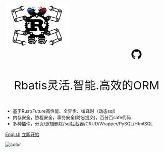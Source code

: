

<img src="logo.png" style="width: 200px;height: 140px" />

<div style="margin-left: 400px;">
<svg onclick="window.open('https://github.com/rbatis/rbatis')" class="octicon octicon-mark-github v-align-middle" height="32" viewBox="0 0 16 16" version="1.1" width="32" aria-hidden="true"><path fill-rule="evenodd" d="M8 0C3.58 0 0 3.58 0 8c0 3.54 2.29 6.53 5.47 7.59.4.07.55-.17.55-.38 0-.19-.01-.82-.01-1.49-2.01.37-2.53-.49-2.69-.94-.09-.23-.48-.94-.82-1.13-.28-.15-.68-.52-.01-.53.63-.01 1.08.58 1.23.82.72 1.21 1.87.87 2.33.66.07-.52.28-.87.51-1.07-1.78-.2-3.64-.89-3.64-3.95 0-.87.31-1.59.82-2.15-.08-.2-.36-1.02.08-2.12 0 0 .67-.21 2.2.82.64-.18 1.32-.27 2-.27.68 0 1.36.09 2 .27 1.53-1.04 2.2-.82 2.2-.82.44 1.1.16 1.92.08 2.12.51.56.82 1.27.82 2.15 0 3.07-1.87 3.75-3.65 3.95.29.25.54.73.54 1.48 0 1.07-.01 1.93-.01 2.2 0 .21.15.46.55.38A8.013 8.013 0 0016 8c0-4.42-3.58-8-8-8z"></path></svg>
</div>

<h1 style="
text-align: center;
    white-space: nowrap;
    position: relative;
    padding-bottom: 32px;
    margin-bottom: 16px;
    font-weight: 400;
    font-size: 36px;
    color: rgba(0,0,0,.9);
    padding-left: 7px;
    margin-left: 5px;" >Rbatis灵活.智能.高效的ORM
</h1>




* 基于Rust/Future高性能、全异步、编译时（动态sql）
* 内存安全，协程安全，事务安全(防忘提交)，百分百safe代码
* 多种插件，分页/逻辑删除/sql拦截器/CRUD/Wrapper/PySQL/HtmlSQL


[English](en/)
[立即开始](#Rbatis-初始化)

![color](#ffffff)

